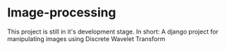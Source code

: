 # Image-processing

This project is still in it's development stage.
In short: A django project for manipulating images using Discrete Wavelet Transform
